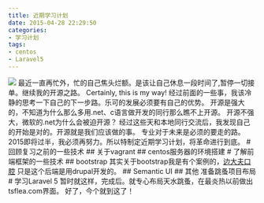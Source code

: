```yaml
---
title: 近期学习计划
date: 2015-04-28 22:29:50
categories:
- 学习计划
tags:
- centos
- Laravel5
---
```

<img src="http://source.free-e.net/redleke_logo.png" class="img-topic"/>
最近一直再忙外，忙的自己焦头烂额。是该让自己休息一段时间了,暂停一切接单。继续我的开源之路。
Certainly, this is my way!
经过前面的一些事，我该冷静的思考一下自己的下一步路。乐可的发展必须要有自己的优势。
开源是强大的，不知道为什么那么多用.net、c语言做开发的同行那么瞧不上开源。
开源不强大，微软的.net为什么会被迫开源？
经过这些天和本地同行交流后，我发现自己的开始是对的。开源就是我们应该做的事。
专业对于未来是必须的要走的路。
2015即将过半，我必须再努力。所以特制定近期学习计划，将革命进行到底。
# 回顾复习之前的一些技术
## 关于vagrant
## centos服务器的环境搭建
# 了解前端框架的一些技术
## bootstrap
其实关于bootstrap我是有个案例的，<a href="http://boral.wang">边大夫口腔</a>
只是这个后端是用drupal开发的。
## Semantic UI
## 其他
准备跳蚤项目布局
# 学习Laravel 5
暂时就这样，完成后。就专心布局天水跳蚤，在最炎热以前做出tsflea.com界面。
好了，今个就到这了！
